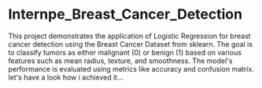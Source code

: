# Internpe_Breast_Cancer_Detection
This project demonstrates the application of Logistic Regression for breast cancer detection using the Breast Cancer Dataset from sklearn. 
The goal is to classify tumors as either malignant (0) or benign (1) based on various features such as mean radius, texture, and smoothness.
The model's performance is evaluated using metrics like accuracy and confusion matrix.
let's have a look how i achieved it...
